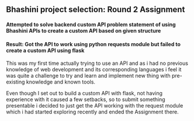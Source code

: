 ## Bhashini project selection: Round 2 Assignment

#### Attempted to solve backend custom API problem statement of using Bhashini APIs to create a custom API based on given structure
#### Result: Got the API to work using python requests module but failed to create a custom API using flask

This was my first time actually trying to use an API and as i had no previous knowledge of web development and its corresponding languages i feel it was quite a challenge to try and learn and implement new thing with pre-existing knowledge and known tools.

Even though I set out to build a custom API with flask, not having experience with it caused a few setbacks, so to submit something presentable i decided to just get the API working with the request module which i had started exploring recently and ended the Assignment there.
